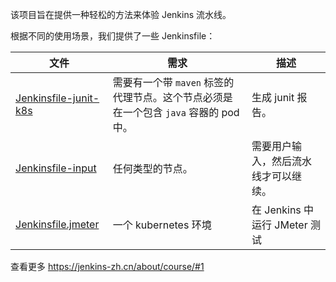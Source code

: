 该项目旨在提供一种轻松的方法来体验 Jenkins 流水线。

根据不同的使用场景，我们提供了一些 Jenkinsfile：

|文件|需求|描述|
|---|---|---|
|[Jenkinsfile-junit-k8s](Jenkinsfile-junit-k8s)|需要有一个带 `maven` 标签的代理节点。这个节点必须是在一个包含 `java` 容器的 pod 中。|生成 junit 报告。|
|[Jenkinsfile-input](Jenkinsfile-input)|任何类型的节点。|需要用户输入，然后流水线才可以继续。|
|[Jenkinsfile.jmeter](Jenkinsfile.jmeter)|一个 kubernetes 环境|在 Jenkins 中运行 JMeter 测试|

查看更多 https://jenkins-zh.cn/about/course/#1
